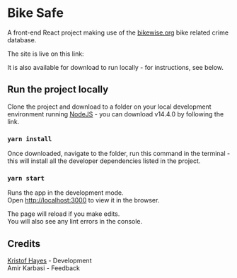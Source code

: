 # Bike Safe

A front-end React project making use of the [bikewise.org](https://bikewise.org/) bike related crime database.

The site is live on this link: 

It is also available for download to run locally - for instructions, see below.

## Run the project locally

Clone the project and download to a folder on your local development environment running [NodeJS](https://nodejs.org/en/) - you can download v14.4.0 by following the link.

### `yarn install`

Once downloaded, navigate to the folder, run this command in the terminal - this will install all the developer dependencies listed in the project.

### `yarn start`

Runs the app in the development mode.<br />
Open [http://localhost:3000](http://localhost:3000) to view it in the browser.

The page will reload if you make edits.<br />
You will also see any lint errors in the console.


## Credits

[Kristof Hayes](https://www.kristofhayes.me/) - Development
<br/>
Amir Karbasi - Feedback

